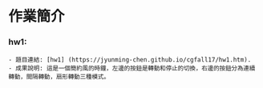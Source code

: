 # **作業簡介**
### hw1:
	- 題目連結: [hw1] (https://jyunming-chen.github.io/cgfall17/hw1.htm).
	- 成果說明: 這是一個簡約風的時鐘，左邊的按鈕是轉動和停止的切換，右邊的按鈕分為連續轉動，間隔轉動，扇形轉動三種模式。